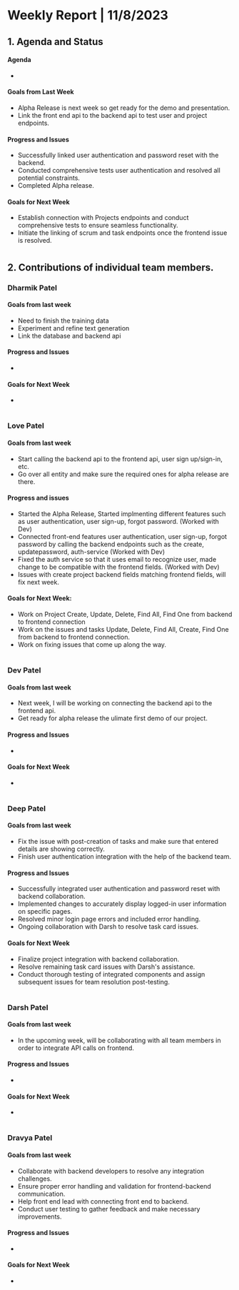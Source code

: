 # Weekly Report | 11/8/2023

## **1. Agenda and Status**

#### Agenda
- 

#### Goals from Last Week
- Alpha Release is next week so get ready for the demo and presentation.
- Link the front end api to the backend api to test user and project endpoints.

#### Progress and Issues
- Successfully linked user authentication and password reset with the backend.
- Conducted comprehensive tests user authentication and resolved all potential constraints.
- Completed Alpha release.

#### Goals for Next Week
- Establish connection with Projects endpoints and conduct comprehensive tests to ensure seamless functionality.
- Initiate the linking of scrum and task endpoints once the frontend issue is resolved.

#
## **2. Contributions of individual team members.**

### Dharmik Patel

#### Goals from last week

- Need to finish the training data
- Experiment and refine text generation
- Link the database and backend api

#### Progress and Issues

- 

#### Goals for Next Week
- 

# 
### Love Patel

#### Goals from last week

- Start calling the backend api to the frontend api, user sign up/sign-in, etc.
- Go over all entity and make sure the required ones for alpha release are there. 

#### Progress and issues
- Started the Alpha Release, Started implmenting different features such as user authentication, user sign-up, forgot password. (Worked with Dev)
- Connected front-end features user authentication, user sign-up, forgot password by calling the backend endpoints such as the create, updatepassword, auth-service (Worked with Dev)
- Fixed the auth service so that it uses email to recognize user, made change to be compatible with the frontend fields. (Worked with Dev)
- Issues with create project backend fields matching frontend fields, will fix next week.

#### Goals for Next Week:
- Work on Project Create, Update, Delete, Find All, Find One from backend to frontend connection
- Work on the issues and tasks Update, Delete, Find All, Create, Find One from backend to frontend connection.
- Work on fixing issues that come up along the way.

# 
### Dev Patel

#### Goals from last week

- Next week, I will be working on connecting the backend api to the frontend api.
- Get ready for alpha release the ulimate first demo of our project.

#### Progress and Issues
- 

#### Goals for Next Week
- 

# 
### Deep Patel

#### Goals from last week

- Fix the issue with post-creation of tasks and make sure that entered details are showing correctly.
- Finish user authentication integration with the help of the backend team.

#### Progress and Issues
- Successfully integrated user authentication and password reset with backend collaboration.
- Implemented changes to accurately display logged-in user information on specific pages.
- Resolved minor login page errors and included error handling.
- Ongoing collaboration with Darsh to resolve task card issues.

#### Goals for Next Week
- Finalize project integration with backend collaboration.
- Resolve remaining task card issues with Darsh's assistance.
- Conduct thorough testing of integrated components and assign subsequent issues for team resolution post-testing.

# 
### Darsh Patel

#### Goals from last week
- In the upcoming week, will be collaborating with all team members in order to integrate API calls on frontend.

#### Progress and Issues
- 

#### Goals for Next Week
- 

# 
### Dravya Patel

#### Goals from last week

- Collaborate with backend developers to resolve any integration challenges.
- Ensure proper error handling and validation for frontend-backend communication.
- Help front end lead with connecting front end to backend.
- Conduct user testing to gather feedback and make necessary improvements.

#### Progress and Issues

- 

#### Goals for Next Week

- 

# 